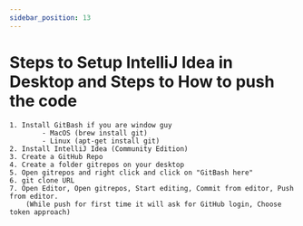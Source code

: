 ```yaml
---
sidebar_position: 13
---
```


# Steps to Setup IntelliJ Idea in Desktop and Steps to How to push the code

```text 
1. Install GitBash if you are window guy
        - MacOS (brew install git)
        - Linux (apt-get install git)
2. Install IntelliJ Idea (Community Edition)
3. Create a GitHub Repo
4. Create a folder gitrepos on your desktop
5. Open gitrepos and right click and click on "GitBash here"
6. git clone URL
7. Open Editor, Open gitrepos, Start editing, Commit from editor, Push from editor.
    (While push for first time it will ask for GitHub login, Choose token approach)
```

